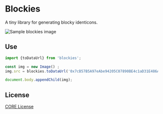 # Blockies

A tiny library for generating blocky identicons.

![Sample blockies image](sample.png "Blockies")

## Use

```javascript
import {toDataUrl} from 'blockies';

const img = new Image() ;
img.src = blockies.toDataUrl('0x7cB57B5A97eAbe94205C07890BE4c1aD31E486A8');

document.body.appendChild(img);
```

## License

[CORE License](LICENSE)
